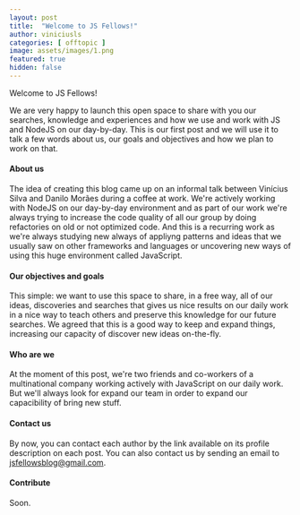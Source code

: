 ```yaml
---
layout: post
title:  "Welcome to JS Fellows!"
author: viniciusls
categories: [ offtopic ]
image: assets/images/1.png
featured: true
hidden: false
---
```


Welcome to JS Fellows!

We are very happy to launch this open space to share with you our searches, knowledge and experiences and how we use and work with JS and NodeJS on our day-by-day. This is our first post and we will use it to talk a few words about us, our goals and objectives and how we plan to work on that.

#### About us

The idea of creating this blog came up on an informal talk between Vinícius Silva and Danilo Morães during a coffee at work. We're actively working with NodeJS on our day-by-day environment and as part of our work we're always trying to increase the code quality of all our group by doing refactories on old or not optimized code. And this is a recurring work as we're always studying new always of appliyng patterns and ideas that we usually saw on other frameworks and languages or uncovering new ways of using this huge environment called JavaScript.

#### Our objectives and goals

This simple: we want to use this space to share, in a free way, all of our ideas, discoveries and searches that gives us nice results on our daily work in a nice way to teach others and preserve this knowledge for our future searches. We agreed that this is a good way to keep and expand things, increasing our capacity of discover new ideas on-the-fly.

#### Who are we

At the moment of this post, we're two friends and co-workers of a multinational company working actively with JavaScript on our daily work. But we'll always look for expand our team in order to expand our capacibility of bring new stuff.

#### Contact us

By now, you can contact each author by the link available on its profile description on each post. You can also contact us by sending an email to [jsfellowsblog@gmail.com](mailto:jsfellowsblog@gmail.com).

#### Contribute

Soon.